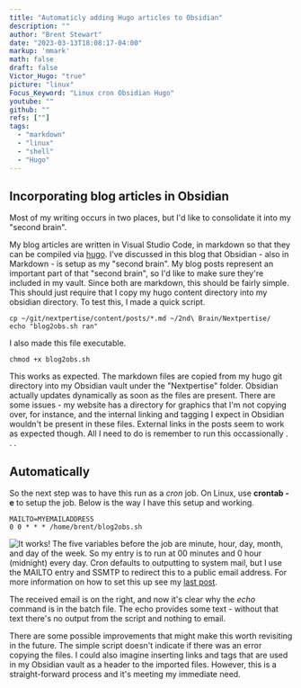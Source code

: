 ```yaml
---
title: "Automaticly adding Hugo articles to Obsidian"
description: ""
author: "Brent Stewart"
date: "2023-03-13T18:08:17-04:00"
markup: 'mmark'
math: false
draft: false
Victor_Hugo: "true"
picture: "linux"
Focus_Keyword: "Linux cron Obsidian Hugo"
youtube: ""
github: ""
refs: [""]
tags:
  - "markdown"
  - "linux"
  - "shell"
  - "Hugo"
---
```

## Incorporating blog articles in Obsidian

Most of my writing occurs in two places, but I'd like to consolidate it into my "second brain".

My blog articles are written in Visual Studio Code, in markdown so that they can be compiled via [hugo](/posts/210102_hugoafter6).  I've discussed in this blog that Obsidian - also in Markdown -  is setup as my "second brain".  My blog posts represent an important part of that "second brain", so I'd like to make sure they're included in my vault.  Since both are markdown, this should be fairly simple.  This should just require that I copy my hugo content directory into my obsidian directory.  To test this, I made a quick script.

    cp ~/git/nextpertise/content/posts/*.md ~/2nd\ Brain/Nextpertise/
    echo "blog2obs.sh ran"

I also made this file executable.

    chmod +x blog2obs.sh

This works as expected.  The markdown files are copied from my hugo git directory into my Obsidian vault under the "Nextpertise" folder.  Obsidian actually updates dynamically as soon as the files are present.  There are some issues - my website has a directory for graphics that I'm not copying over, for instance, and the internal linking and tagging I expect in Obsidian wouldn't be present in these files.  External links in the posts seem to work as expected though.  All I need to do is remember to run this occassionally . . .

## Automatically
So the next step was to have this run as a _cron_ job.  On Linux, use __crontab -e__ to setup the job.  Below is the way I have this setup and working.

    MAILTO=MYEMAILADDRESS
    0 0 * * * /home/brent/blog2obs.sh
![It works!](/230314_Linux_Email.jpg#floatright)
The five variables before the job are minute, hour, day, month, and day of the week.  So my entry is to run at 00 minutes and 0 hour (midnight) every day.  Cron defaults to outputting to system mail, but I use the MAILTO entry and SSMTP to redirect this to a public email address.  For more information on how to set this up see my [last post](/posts/230313_Command_Line_Email).

The received email is on the right, and now it's clear why the _echo_ command is in the batch file.  The echo provides some text - without that text there's no output from the script and nothing to email.

There are some possible improvements that might make this worth revisiting in the future.  The simple script doesn't indicate if there was an error copying the files.  I could also imagine inserting links and tags that are used in my Obsidian vault as a header to the imported files.  However, this is a straight-forward process and it's meeting my immediate need.